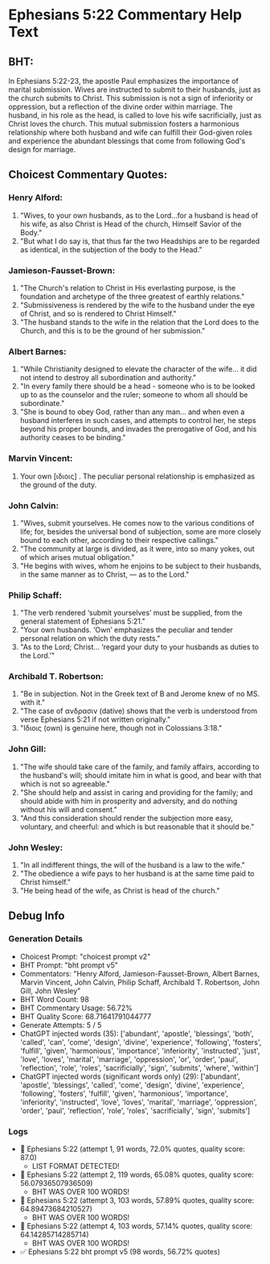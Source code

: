 # Ephesians 5:22 Commentary Help Text

## BHT:
In Ephesians 5:22-23, the apostle Paul emphasizes the importance of marital submission. Wives are instructed to submit to their husbands, just as the church submits to Christ. This submission is not a sign of inferiority or oppression, but a reflection of the divine order within marriage. The husband, in his role as the head, is called to love his wife sacrificially, just as Christ loves the church. This mutual submission fosters a harmonious relationship where both husband and wife can fulfill their God-given roles and experience the abundant blessings that come from following God's design for marriage.

## Choicest Commentary Quotes:
### Henry Alford:
1. "Wives, to your own husbands, as to the Lord...for a husband is head of his wife, as also Christ is Head of the church, Himself Savior of the Body." 
2. "But what I do say is, that thus far the two Headships are to be regarded as identical, in the subjection of the body to the Head."

### Jamieson-Fausset-Brown:
1. "The Church's relation to Christ in His everlasting purpose, is the foundation and archetype of the three greatest of earthly relations."
2. "Submissiveness is rendered by the wife to the husband under the eye of Christ, and so is rendered to Christ Himself."
3. "The husband stands to the wife in the relation that the Lord does to the Church, and this is to be the ground of her submission."

### Albert Barnes:
1. "While Christianity designed to elevate the character of the wife... it did not intend to destroy all subordination and authority."
2. "In every family there should be a head - someone who is to be looked up to as the counselor and the ruler; someone to whom all should be subordinate."
3. "She is bound to obey God, rather than any man... and when even a husband interferes in such cases, and attempts to control her, he steps beyond his proper bounds, and invades the prerogative of God, and his authority ceases to be binding."

### Marvin Vincent:
1. Your own [ιδιοις] . The peculiar personal relationship is emphasized as the ground of the duty.

### John Calvin:
1. "Wives, submit yourselves. He comes now to the various conditions of life; for, besides the universal bond of subjection, some are more closely bound to each other, according to their respective callings."
2. "The community at large is divided, as it were, into so many yokes, out of which arises mutual obligation."
3. "He begins with wives, whom he enjoins to be subject to their husbands, in the same manner as to Christ, — as to the Lord."

### Philip Schaff:
1. "The verb rendered ‘submit yourselves’ must be supplied, from the general statement of Ephesians 5:21."
2. "Your own husbands. ‘Own’ emphasizes the peculiar and tender personal relation on which the duty rests."
3. "As to the Lord; Christ... ‘regard your duty to your husbands as duties to the Lord.’"

### Archibald T. Robertson:
1. "Be in subjection. Not in the Greek text of B and Jerome knew of no MS. with it." 
2. "The case of ανδρασιν (dative) shows that the verb is understood from verse Ephesians 5:21 if not written originally." 
3. "Ιδιοις (own) is genuine here, though not in Colossians 3:18."

### John Gill:
1. "The wife should take care of the family, and family affairs, according to the husband's will; should imitate him in what is good, and bear with that which is not so agreeable."
2. "She should help and assist in caring and providing for the family; and should abide with him in prosperity and adversity, and do nothing without his will and consent."
3. "And this consideration should render the subjection more easy, voluntary, and cheerful: and which is but reasonable that it should be."

### John Wesley:
1. "In all indifferent things, the will of the husband is a law to the wife."
2. "The obedience a wife pays to her husband is at the same time paid to Christ himself."
3. "He being head of the wife, as Christ is head of the church."


## Debug Info
### Generation Details
- Choicest Prompt: "choicest prompt v2"
- BHT Prompt: "bht prompt v5"
- Commentators: "Henry Alford, Jamieson-Fausset-Brown, Albert Barnes, Marvin Vincent, John Calvin, Philip Schaff, Archibald T. Robertson, John Gill, John Wesley"
- BHT Word Count: 98
- BHT Commentary Usage: 56.72%
- BHT Quality Score: 68.71641791044777
- Generate Attempts: 5 / 5
- ChatGPT injected words (35):
	['abundant', 'apostle', 'blessings', 'both', 'called', 'can', 'come', 'design', 'divine', 'experience', 'following', 'fosters', 'fulfill', 'given', 'harmonious', 'importance', 'inferiority', 'instructed', 'just', 'love', 'loves', 'marital', 'marriage', 'oppression', 'or', 'order', 'paul', 'reflection', 'role', 'roles', 'sacrificially', 'sign', 'submits', 'where', 'within']
- ChatGPT injected words (significant words only) (29):
	['abundant', 'apostle', 'blessings', 'called', 'come', 'design', 'divine', 'experience', 'following', 'fosters', 'fulfill', 'given', 'harmonious', 'importance', 'inferiority', 'instructed', 'love', 'loves', 'marital', 'marriage', 'oppression', 'order', 'paul', 'reflection', 'role', 'roles', 'sacrificially', 'sign', 'submits']

### Logs
- 🔄 Ephesians 5:22 (attempt 1, 91 words, 72.0% quotes, quality score: 87.0) 
	- LIST FORMAT DETECTED!
- 🔄 Ephesians 5:22 (attempt 2, 119 words, 65.08% quotes, quality score: 56.07936507936509) 
	- BHT WAS OVER 100 WORDS!
- 🔄 Ephesians 5:22 (attempt 3, 103 words, 57.89% quotes, quality score: 64.89473684210527) 
	- BHT WAS OVER 100 WORDS!
- 🔄 Ephesians 5:22 (attempt 4, 103 words, 57.14% quotes, quality score: 64.14285714285714) 
	- BHT WAS OVER 100 WORDS!
- ✅ Ephesians 5:22 bht prompt v5 (98 words, 56.72% quotes)